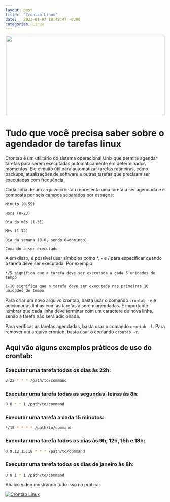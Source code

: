 ```yaml
---
layout: post
title:  "Crontab Linux"
date:   2023-01-07 18:42:47 -0300
categories: Linux
---
```

<p align="center">
  <img src="https://static.wixstatic.com/media/710ee0_efd78d79a1d845009117111f68574344~mv2.jpg/v1/fill/w_1524,h_1016,al_c,q_90/710ee0_efd78d79a1d845009117111f68574344~mv2.webp" width="500" height="250">
</p>

# Tudo que você precisa saber sobre o agendador de tarefas linux

Crontab é um utilitário do sistema operacional Unix que permite agendar tarefas para serem executadas automaticamente em determinados momentos. Ele é muito útil para automatizar tarefas rotineiras, como backups, atualizações de software e outras tarefas que precisam ser executadas com frequência.

Cada linha de um arquivo crontab representa uma tarefa a ser agendada e é composta por seis campos separados por espaços:

    Minuto (0-59)

    Hora (0-23)

    Dia do mês (1-31)

    Mês (1-12)

    Dia da semana (0-6, sendo 0=domingo)

    Comando a ser executado

Além disso, é possível usar símbolos como *, - e / para especificar quando a tarefa deve ser executada. Por exemplo:

    */5 significa que a tarefa deve ser executada a cada 5 unidades de tempo

    1-10 significa que a tarefa deve ser executada nas primeiras 10 unidades de tempo

Para criar um novo arquivo crontab, basta usar o comando `crontab -e` e adicionar as linhas com as tarefas a serem agendadas. É importante lembrar que cada linha deve terminar com um caractere de nova linha, senão a tarefa não será adicionada.

Para verificar as tarefas agendadas, basta usar o comando `crontab -l`. Para remover um arquivo crontab, basta usar o comando `crontab -r`.

## Aqui vão alguns exemplos práticos de uso do crontab:

### Executar uma tarefa todos os dias às 22h:

```bash
0 22 * * * /path/to/command
```

### Executar uma tarefa todas as segundas-feiras às 8h:

```bash
0 8 * * 1 /path/to/command
```

### Executar uma tarefa a cada 15 minutos:

```bash
*/15 * * * * /path/to/command
```

### Executar uma tarefa todos os dias às 9h, 12h, 15h e 18h:

```bash
0 9,12,15,18 * * * /path/to/command
```

### Executar uma tarefa todos os dias de janeiro às 8h:

```bash
0 8 1 * 1 /path/to/command
```

Abaixo video mostrando tudo isso na prática:

[![Crontab Linux](https://img.youtube.com/vi/pm2sprLIPpY/0.jpg)](https://youtu.be/pm2sprLIPpY)

